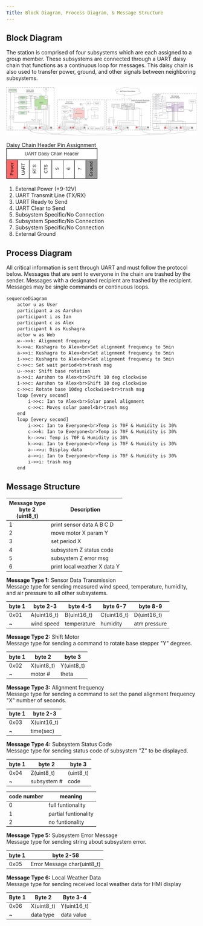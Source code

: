 ```yaml
---
Title: Block Diagram, Process Diagram, & Message Structure
---
```


## Block Diagram

The station is comprised of four subsystems which are each assigned to a group member. These subsystems are connected through a UART daisy chain that functions as a continuous loop for messages. This daisy chain is also used to transfer power, ground, and other signals between neighboring subsystems.

![block diagram](./assets/images/block.png)

Daisy Chain Header Pin Assignment  
![UART header](./assets/images/uart.png)

1. External Power (+9-12V)
2. UART Transmit Line (TX/RX)
3. UART Ready to Send
4. UART Clear to Send
5. Subsystem Specific/No Connection
6. Subsystem Specific/No Connection
7. Subsystem Specific/No Connection
8. External Ground

## Process Diagram

All critical information is sent through UART and must follow the protocol below. Messages that are sent to everyone in the chain are trashed by the sender. Messages with a designated recipient are trashed by the recipient. Messages may be single commands or continuous loops.

``` mermaid
sequenceDiagram
    actor u as User
    participant a as Aarshon
    participant i as Ian
    participant c as Alex
    participant k as Kushagra
    actor w as Web
    w-->>k: Alignment frequency
    k->>a: Kushagra to Alex<br>Set alignment frequency to 5min
    a->>i: Kushagra to Alex<br>Set alignment frequency to 5min
    i->>c: Kushagra to Alex<br>Set alignment frequency to 5min
    c->>c: Set wait period<br>trash msg
    u-->>a: Shift base rotation
    a->>i: Aarshon to Alex<br>Shift 10 deg clockwise
    i->>c: Aarshon to Alex<br>Shift 10 deg clockwise
    c->>c: Rotate base 10deg clockwise<br>trash msg
    loop [every second]
        i->>c: Ian to Alex<br>Solar panel alignment
        c->>c: Moves solar panel<br>trash msg
    end
    loop [every second]
        i->>c: Ian to Everyone<br>Temp is 70F & Humidity is 30%
        c->>k: Ian to Everyone<br>Temp is 70F & Humidity is 30%
        k-->>w: Temp is 70F & Humidity is 30%
        k->>a: Ian to Everyone<br>Temp is 70F & Humidity is 30%
        a-->>u: Display data
        a->>i: Ian to Everyone<br>Temp is 70F & Humidity is 30%
        i->>i: trash msg
    end
```

## Message Structure

Message type<br>byte 2<br>(uint8_t) | Description
---|---
1 | print sensor data A B C D
2 | move motor X param Y
3 | set period X
4 | subsystem Z status code
5 | subsystem Z error msg
6 | print local weather X data Y

**Message Type 1:** Sensor Data Transmission  
Message type for sending measured wind speed, temperature, humidity, and air pressure to all other subsystems.

byte 1 | byte 2-3 | byte 4-5 | byte 6-7 | byte 8-9
---|---|---|---|---
0x01 | A(uint16_t) | B(uint16_t) | C(uint16_t) | D(uint16_t)
~ | wind speed | temperature | humidity | atm pressure

**Message Type 2:** Shift Motor  
Message type for sending a command to rotate base stepper "Y" degrees.

byte 1 | byte 2 | byte 3
---|---|---
0x02 | X(uint8_t) | Y(uint8_t)
~ | motor # | theta

**Message Type 3:** Alignment frequency  
Message type for sending a command to set the panel alignment frequency "X" number of seconds.

byte 1 | byte 2-3
---|---
0x03 | X(uint16_t)
~ | time(sec)

**Message Type 4:** Subsystem Status Code  
Message type for sending status code of subsystem "Z" to be displayed.

byte 1 | byte 2 | byte 3
---|---|---
0x04 | Z(uint8_t) | (uint8_t)
~ | subsystem # | code

code number | meaning
---|---
0 | full funtionality
1 | partial funtionality
2 | no funtionality

**Message Type 5:** Subsystem Error Message  
Message type for sending string about subsystem error.

byte 1 | byte 2-58
---|---
0x05 | Error Message char(uint8_t)

**Message Type 6:** Local Weather Data  
Message type for sending received local weather data for HMI display

Byte 1 | Byte 2 | Byte 3-4
---|---|---
0x06 | X(uint8_t) | Y(uint16_t)
~ | data type | data value
